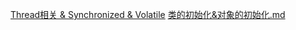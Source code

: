 [Thread相关 & Synchronized & Volatile](app/src/main/java/com/jyn/masterroad/Thread/Thread相关-&-Synchronized-&-Volatile.md)
[类的初始化&对象的初始化.md](java_kotlin/src/main/java/com/jyn/java_kotlin/JavaClassInit/类的初始化-&-对象的初始化.md)
